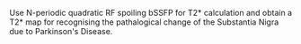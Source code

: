 Use N-periodic quadratic RF spoiling bSSFP for T2* calculation and obtain a T2* map for recognising the pathalogical change of the Substantia Nigra due to Parkinson's Disease. 
